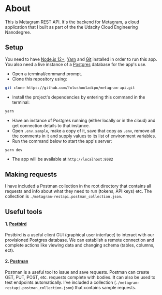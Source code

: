 # About
This is Metagram REST API. It's the backend for Metagram, a cloud application that I built as part of the the Udacity Cloud Engineering Nanodegree.

## Setup
You need to have [Node.js 12+](https://nodejs.org/en/), [Yarn](https://yarnpkg.com/) and [Git](https://git-scm.com/) installed in order to run this app. You also need a live instance of a [Postgres](https://www.postgresql.org/) database for the app's use.
- Open a terminal/command prompt.
- Clone this repository using:
```bash
git clone https://github.com/folushooladipo/metagram-api.git
```
- Install the project's dependencies by entering this command in the terminal:
```bash
yarn
```
- Have an instance of Postgres running (either locally or in the cloud) and get connection details to that instance.
- Open `.env.sample`, make a copy of it, save that copy as `.env`, remove all the comments in it and supply values to its list of environment variables.
- Run the command below to start the app's server:
```bash
yarn dev
```
- The app will be available at `http://localhost:8082`

## Making requests
I have included a Postman collection in the root directory that contains all requests and info about what they need to run (tokens, API keys) etc. The collection is `./metagram-restapi.postman_collection.json`.

## Useful tools
#### 1. [Postbird](https://github.com/paxa/postbird)
Postbird is a useful client GUI (graphical user interface) to interact with our provisioned Postgres database. We can establish a remote connection and complete actions like viewing data and changing schema (tables, columns, ect).

#### 2. [Postman](https://www.getpostman.com/downloads/)
Postman is a useful tool to issue and save requests. Postman can create GET, PUT, POST, etc. requests complete with bodies. It can also be used to test endpoints automatically. I've included a collection (`./metagram-restapi.postman_collection.json`) that contains sample requests.
